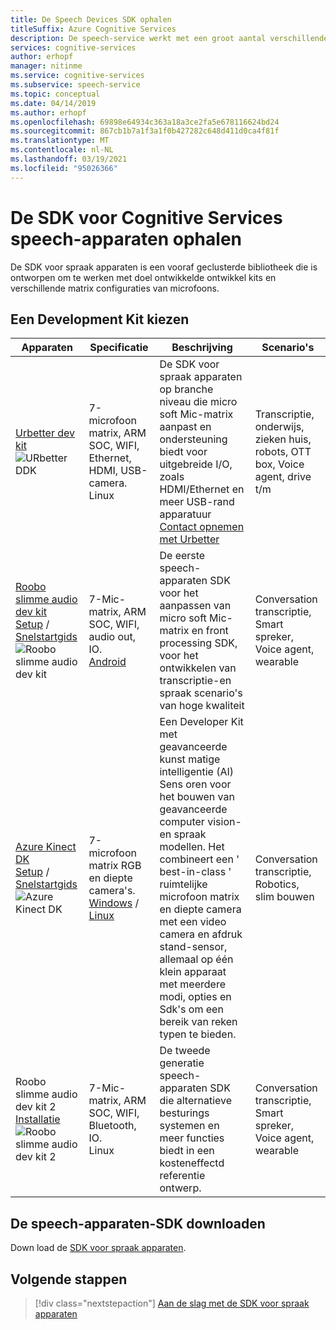 ```yaml
---
title: De Speech Devices SDK ophalen
titleSuffix: Azure Cognitive Services
description: De speech-service werkt met een groot aantal verschillende apparaten en audio bronnen. Nu kunt u uw spraak toepassingen naar een hoger niveau brengen met overeenkomende hardware en software. In dit artikel leert u hoe u toegang krijgt tot de speech-apparaten SDK en hoe u kunt ontwikkelen.
services: cognitive-services
author: erhopf
manager: nitinme
ms.service: cognitive-services
ms.subservice: speech-service
ms.topic: conceptual
ms.date: 04/14/2019
ms.author: erhopf
ms.openlocfilehash: 69898e64934c363a18a3ce2fa5e678116624bd24
ms.sourcegitcommit: 867cb1b7a1f3a1f0b427282c648d411d0ca4f81f
ms.translationtype: MT
ms.contentlocale: nl-NL
ms.lasthandoff: 03/19/2021
ms.locfileid: "95026366"
---
```

# <a name="get-the-cognitive-services-speech-devices-sdk"></a>De SDK voor Cognitive Services speech-apparaten ophalen

De SDK voor spraak apparaten is een vooraf geclusterde bibliotheek die is ontworpen om te werken met doel ontwikkelde ontwikkel kits en verschillende matrix configuraties van microfoons.

## <a name="choose-a-development-kit"></a>Een Development Kit kiezen

|Apparaten|Specificatie|Beschrijving|Scenario's|
|--|--|--|--|
|[Urbetter dev kit](http://www.urbetter.com/products_56/278.html) ![ URbetter DDK](media/speech-devices-sdk/device-urbetter.jpg)|7-microfoon matrix, ARM SOC, WIFI, Ethernet, HDMI, USB-camera. <br>Linux|De SDK voor spraak apparaten op branche niveau die micro soft Mic-matrix aanpast en ondersteuning biedt voor uitgebreide I/O, zoals HDMI/Ethernet en meer USB-rand apparatuur <br> [Contact opnemen met Urbetter](http://www.urbetter.com/products_56/278.html)|Transcriptie, onderwijs, zieken huis, robots, OTT box, Voice agent, drive t/m|
|[Roobo slimme audio dev kit](http://ddk.roobo.com)<br>[Setup](speech-devices-sdk-roobo-v1.md)  /  [Snelstartgids](./speech-devices-sdk-quickstart.md?pivots=platform-android%253fpivots%253dplatform-android) ![ Roobo slimme audio dev kit](media/speech-devices-sdk/device-roobo-v1.jpg)|7-Mic-matrix, ARM SOC, WIFI, audio out, IO. <br>[Android](./speech-devices-sdk-quickstart.md?pivots=platform-android%253fpivots%253dplatform-android)|De eerste speech-apparaten SDK voor het aanpassen van micro soft Mic-matrix en front processing SDK, voor het ontwikkelen van transcriptie-en spraak scenario's van hoge kwaliteit|Conversation transcriptie, Smart spreker, Voice agent, wearable|
|[Azure Kinect DK](https://azure.microsoft.com/services/kinect-dk/)<br>[Setup](../../kinect-dk/set-up-azure-kinect-dk.md)  /  [Snelstartgids](./speech-devices-sdk-quickstart.md?pivots=platform-windows%253fpivots%253dplatform-windows) ![ Azure Kinect DK](media/speech-devices-sdk/device-azure-kinect-dk.jpg)|7-microfoon matrix RGB en diepte camera's. <br>[Windows](./speech-devices-sdk-quickstart.md?pivots=platform-windows%253fpivots%253dplatform-windows) / [Linux](./speech-devices-sdk-quickstart.md?pivots=platform-linux%253fpivots%253dplatform-linux)|Een Developer Kit met geavanceerde kunst matige intelligentie (AI) Sens oren voor het bouwen van geavanceerde computer vision-en spraak modellen. Het combineert een ' best-in-class ' ruimtelijke microfoon matrix en diepte camera met een video camera en afdruk stand-sensor, allemaal op één klein apparaat met meerdere modi, opties en Sdk's om een bereik van reken typen te bieden.|Conversation transcriptie, Robotics, slim bouwen|
|Roobo slimme audio dev kit 2<br>[Installatie](speech-devices-sdk-roobo-v2.md)<br>![Roobo slimme audio dev kit 2](media/speech-devices-sdk/device-roobo-v2.jpg)|7-Mic-matrix, ARM SOC, WIFI, Bluetooth, IO. <br>Linux|De tweede generatie speech-apparaten SDK die alternatieve besturings systemen en meer functies biedt in een kosteneffectd referentie ontwerp.|Conversation transcriptie, Smart spreker, Voice agent, wearable|


## <a name="download-the-speech-devices-sdk"></a>De speech-apparaten-SDK downloaden

Down load de [SDK voor spraak apparaten](./speech-devices-sdk.md).

## <a name="next-steps"></a>Volgende stappen

> [!div class="nextstepaction"]
> [Aan de slag met de SDK voor spraak apparaten](./speech-devices-sdk-quickstart.md?pivots=platform-android)